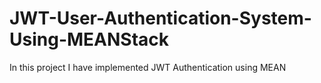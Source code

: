 # JWT-User-Authentication-System-Using-MEANStack
In this project I have implemented JWT Authentication using MEAN
